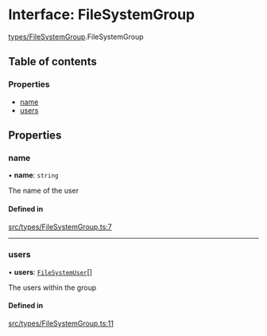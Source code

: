 # Interface: FileSystemGroup

[types/FileSystemGroup](../wiki/types.FileSystemGroup).FileSystemGroup

## Table of contents

### Properties

- [name](../wiki/types.FileSystemGroup.FileSystemGroup#name)
- [users](../wiki/types.FileSystemGroup.FileSystemGroup#users)

## Properties

### name

• **name**: `string`

The name of the user

#### Defined in

[src/types/FileSystemGroup.ts:7](https://github.com/LucEnden/unix-terminal-emulator/blob/70224fc/src/types/FileSystemGroup.ts#L7)

___

### users

• **users**: [`FileSystemUser`](../wiki/types.FileSystemUser.FileSystemUser)[]

The users within the group

#### Defined in

[src/types/FileSystemGroup.ts:11](https://github.com/LucEnden/unix-terminal-emulator/blob/70224fc/src/types/FileSystemGroup.ts#L11)
